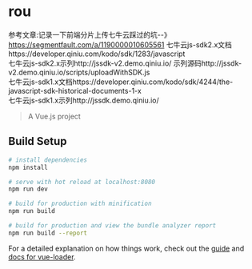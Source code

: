 # rou
参考文章:记录一下前端分片上传七牛云踩过的坑--》https://segmentfault.com/a/1190000010605561
七牛云js-sdk2.x文档https://developer.qiniu.com/kodo/sdk/1283/javascript <br>
七牛云js-sdk2.x示列http://jssdk-v2.demo.qiniu.io/    示列源码http://jssdk-v2.demo.qiniu.io/scripts/uploadWithSDK.js <br>
七牛云js-sdk1.x文档https://developer.qiniu.com/kodo/sdk/4244/the-javascript-sdk-historical-documents-1-x <br>
七牛云js-sdk1.x示列http://jssdk.demo.qiniu.io/
> A Vue.js project

## Build Setup

``` bash
# install dependencies
npm install

# serve with hot reload at localhost:8080
npm run dev

# build for production with minification
npm run build

# build for production and view the bundle analyzer report
npm run build --report
```

For a detailed explanation on how things work, check out the [guide](http://vuejs-templates.github.io/webpack/) and [docs for vue-loader](http://vuejs.github.io/vue-loader).
